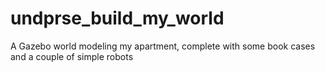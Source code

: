 # undprse_build_my_world
A Gazebo world modeling my apartment, complete with some book cases and a couple of simple robots
